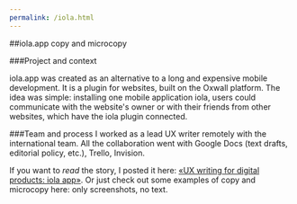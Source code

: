 ```yaml
---
permalink: /iola.html
---
```


##iola.app copy and microcopy

###Project and context

iola.app was created as an alternative to a long and expensive mobile development. It is a plugin for websites, built on the Oxwall platform. The idea was simple: installing one mobile application iola, users could communicate with the website's owner or with their friends from other websites, which have the iola plugin connected.

###Team and process
I worked as a lead UX writer remotely with the international team. All the collaboration went with Google Docs (text drafts, editorial policy, etc.), Trello, Invision.

If you want to *read* the story, I  posted it here: [«UX writing for digital products: iola app»](https://teletype.in/@jstwrtng/-t9tjh3UR). Or just check out some examples of copy and microcopy here: only screenshots, no text.
